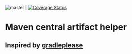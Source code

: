 ![master](https://travis-ci.org/Abrasha/depgrep.svg?branch=master) | [![Coverage Status](https://coveralls.io/repos/github/Abrasha/depgrep/badge.svg?branch=master)](https://coveralls.io/github/Abrasha/depgrep?branch=master)

# Maven central artifact helper
## Inspired by [gradleplease](gradleplease.appspot.com)
